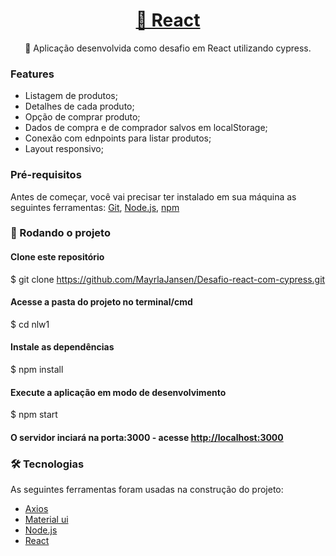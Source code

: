 <h1 align="center">
    <a href="https://pt-br.reactjs.org/">🔗 React</a>
</h1>
<p align="center">🚀 Aplicação desenvolvida como desafio em React utilizando cypress.</p>

### Features
<ul>
  <li>Listagem de produtos;</li>
  <li>Detalhes de cada produto;</li>
  <li>Opção de comprar produto;</li>
  <li>Dados de compra e de comprador salvos em localStorage;</li>
  <li>Conexão com ednpoints para listar produtos;</li>
  <li>Layout responsivo;</li>
</ul>

### Pré-requisitos

Antes de começar, você vai precisar ter instalado em sua máquina as seguintes ferramentas:
[Git](https://git-scm.com), [Node.js](https://nodejs.org/en/), [npm](https://www.npmjs.com/)

### 🎲 Rodando o projeto

#### Clone este repositório
$ git clone <https://github.com/MayrlaJansen/Desafio-react-com-cypress.git>

#### Acesse a pasta do projeto no terminal/cmd
$ cd nlw1

#### Instale as dependências
$ npm install

#### Execute a aplicação em modo de desenvolvimento
$ npm start

#### O servidor inciará na porta:3000 - acesse <http://localhost:3000>

### 🛠 Tecnologias

As seguintes ferramentas foram usadas na construção do projeto:

- [Axios](https://axios-http.com/)
- [Material ui](https://mui.com/pt/)
- [Node.js](https://nodejs.org/en/)
- [React](https://pt-br.reactjs.org/)
